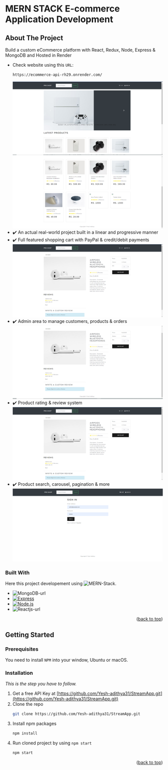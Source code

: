 # MERN STACK  E-commerce Application Development

<a name="readme-top"></a>


<!-- ABOUT THE PROJECT -->
## About The Project

Build a custom eCommerce platform with React, Redux, Node, Express & MongoDB and Hosted in Render
* Check website using this `URL`:
    ```sh
    https://ecommerce-api-rh29.onrender.com/
    ```
    [![ss1]][ss1]
    [![ss2]][ss2]
* ✔️ An actual real-world project built in a linear and progressive manner
* ✔️ Full featured shopping cart with PayPal & credit/debit payments
    [![ss3]][ss3]
* ✔️ Admin area to manage customers, products & orders
    [![ss4]][ss4]
* ✔️ Product rating & review system
    [![ss3]][ss3]
* ✔️ Product search, carousel, pagination & more
    [![ss6]][ss6]


### Built With

Here this project developement using ![MERN-Stack][MERN-Stack].

* ![MongoDB-url][MongoDB-url]
* [![Express][Express-url]][Express]
* [![Node.js][Nodejs-url]][Node.js]
* ![Reactjs-url][Reactjs-url]


<p align="right">(<a href="#readme-top">back to top</a>)</p>



<!-- GETTING STARTED -->
## Getting Started

### Prerequisites

You need to install `NPM` into your window, Ubuntu or macOS.

### Installation

_This is the step you have to follow._

1. Get a free API Key at [https://github.com/Yesh-adithya31/StreamApp.git](https://github.com/Yesh-adithya31/StreamApp.git)
2. Clone the repo
   ```sh
   git clone https://github.com/Yesh-adithya31/StreamApp.git
   ```
3. Install npm packages
   ```sh
   npm install
   ```
4. Run cloned project by using `npm start`
   ```sh
   npm start
   ```
<p align="right">(<a href="#readme-top">back to top</a>)</p>






<!-- MARKDOWN LINKS & IMAGES -->
[linkedin-url]: https://www.linkedin.com/in/yesh-adithya-30bb601a5
[product-screenshot]: public/zoom-img.PNG
[Node.js]: https://nodejs.org/en
[Express]: https://expressjs.com/en/starter/installing.html

[ss1]: images/web.PNG
[ss2]: images/web-1.PNG
[ss3]: images/web-2.PNG
[ss4]: images/web-3.PNG
[ss5]: images/web-4.PNG
[ss6]: images/web-5.PNG
[ss7]: images/web-6.PNG

[MERN-Stack]: https://img.shields.io/badge/MERN%20Stack-000000?style=for-the-badge&logo=MongoDB&logoColor=white&logo=express&logoColor=white&logo=react&logoColor=white&logo=node.js&logoColor=white
[MongoDB-url]: https://img.shields.io/badge/MongoDB-47A248?style=for-the-badge&logo=mongodb&logoColor=white
[Express-url]: https://img.shields.io/badge/Express.js-000000?style=for-the-badge&logo=express&logoColor=white
[Reactjs-url]: https://img.shields.io/badge/React-61DAFB?style=for-the-badge&logo=react&logoColor=white
[Nodejs-url]: https://img.shields.io/badge/Node.js-339933?style=for-the-badge&logo=node.js&logoColor=white
